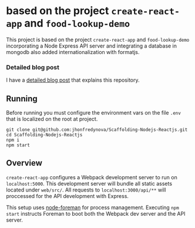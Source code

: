 # based on the project `create-react-app` and `food-lookup-demo`

This project is based on the project `create-react-app` and `food-lookup-demo` incorporating a Node Express API server and integrating a database in mongodb also added internationalization with formatjs.

### Detailed blog post

I have a [detailed blog post](https://jhonfredynova.blogspot.com.co/2016/09/fullstack-mongodb-nodejs-reactjs-formatjs-app.html) that explains this repository.

## Running

Before running you must configure the environment vars on the file `.env` that is localized on the root at project.

```
git clone git@github.com:jhonfredynova/Scaffolding-Nodejs-Reactjs.git
cd Scaffolding-Nodejs-Reactjs
npm i
npm start
```

## Overview

`create-react-app` configures a Webpack development server to run on `localhost:5000`. This development server will bundle all static assets located under `web/src/`. All requests to `localhost:3000/api/**` will proccessed for the API development with Express.

This setup uses [node-foreman](https://github.com/strongloop/node-foreman) for process management. Executing `npm start` instructs Foreman to boot both the Webpack dev server and the API server.
